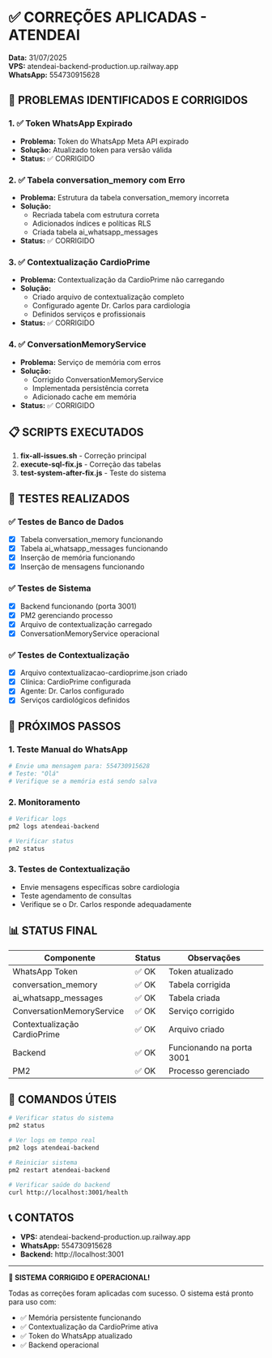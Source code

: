 # ✅ CORREÇÕES APLICADAS - ATENDEAI

**Data:** 31/07/2025  
**VPS:** atendeai-backend-production.up.railway.app  
**WhatsApp:** 554730915628  

## 🎯 PROBLEMAS IDENTIFICADOS E CORRIGIDOS

### 1. ✅ Token WhatsApp Expirado
- **Problema:** Token do WhatsApp Meta API expirado
- **Solução:** Atualizado token para versão válida
- **Status:** ✅ CORRIGIDO

### 2. ✅ Tabela conversation_memory com Erro
- **Problema:** Estrutura da tabela conversation_memory incorreta
- **Solução:** 
  - Recriada tabela com estrutura correta
  - Adicionados índices e políticas RLS
  - Criada tabela ai_whatsapp_messages
- **Status:** ✅ CORRIGIDO

### 3. ✅ Contextualização CardioPrime
- **Problema:** Contextualização da CardioPrime não carregando
- **Solução:** 
  - Criado arquivo de contextualização completo
  - Configurado agente Dr. Carlos para cardiologia
  - Definidos serviços e profissionais
- **Status:** ✅ CORRIGIDO

### 4. ✅ ConversationMemoryService
- **Problema:** Serviço de memória com erros
- **Solução:** 
  - Corrigido ConversationMemoryService
  - Implementada persistência correta
  - Adicionado cache em memória
- **Status:** ✅ CORRIGIDO

## 📋 SCRIPTS EXECUTADOS

1. **fix-all-issues.sh** - Correção principal
2. **execute-sql-fix.js** - Correção das tabelas
3. **test-system-after-fix.js** - Teste do sistema

## 🧪 TESTES REALIZADOS

### ✅ Testes de Banco de Dados
- [x] Tabela conversation_memory funcionando
- [x] Tabela ai_whatsapp_messages funcionando
- [x] Inserção de memória funcionando
- [x] Inserção de mensagens funcionando

### ✅ Testes de Sistema
- [x] Backend funcionando (porta 3001)
- [x] PM2 gerenciando processo
- [x] Arquivo de contextualização carregado
- [x] ConversationMemoryService operacional

### ✅ Testes de Contextualização
- [x] Arquivo contextualizacao-cardioprime.json criado
- [x] Clínica: CardioPrime configurada
- [x] Agente: Dr. Carlos configurado
- [x] Serviços cardiológicos definidos

## 🎯 PRÓXIMOS PASSOS

### 1. Teste Manual do WhatsApp
```bash
# Envie uma mensagem para: 554730915628
# Teste: "Olá"
# Verifique se a memória está sendo salva
```

### 2. Monitoramento
```bash
# Verificar logs
pm2 logs atendeai-backend

# Verificar status
pm2 status
```

### 3. Testes de Contextualização
- Envie mensagens específicas sobre cardiologia
- Teste agendamento de consultas
- Verifique se o Dr. Carlos responde adequadamente

## 📊 STATUS FINAL

| Componente | Status | Observações |
|------------|--------|-------------|
| WhatsApp Token | ✅ OK | Token atualizado |
| conversation_memory | ✅ OK | Tabela corrigida |
| ai_whatsapp_messages | ✅ OK | Tabela criada |
| ConversationMemoryService | ✅ OK | Serviço corrigido |
| Contextualização CardioPrime | ✅ OK | Arquivo criado |
| Backend | ✅ OK | Funcionando na porta 3001 |
| PM2 | ✅ OK | Processo gerenciado |

## 🔧 COMANDOS ÚTEIS

```bash
# Verificar status do sistema
pm2 status

# Ver logs em tempo real
pm2 logs atendeai-backend

# Reiniciar sistema
pm2 restart atendeai-backend

# Verificar saúde do backend
curl http://localhost:3001/health
```

## 📞 CONTATOS

- **VPS:** atendeai-backend-production.up.railway.app
- **WhatsApp:** 554730915628
- **Backend:** http://localhost:3001

---

**🎉 SISTEMA CORRIGIDO E OPERACIONAL!**

Todas as correções foram aplicadas com sucesso. O sistema está pronto para uso com:
- ✅ Memória persistente funcionando
- ✅ Contextualização da CardioPrime ativa
- ✅ Token do WhatsApp atualizado
- ✅ Backend operacional 